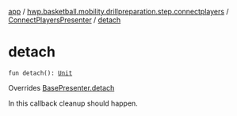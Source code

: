 [app](../../index.md) / [hwp.basketball.mobility.drillpreparation.step.connectplayers](../index.md) / [ConnectPlayersPresenter](index.md) / [detach](.)

# detach

`fun detach(): `[`Unit`](https://kotlinlang.org/api/latest/jvm/stdlib/kotlin/-unit/index.html)

Overrides [BasePresenter.detach](../../hwp.basketball.mobility/-base-presenter/detach.md)

In this callback cleanup should happen.

